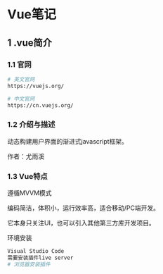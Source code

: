 # Vue笔记



## 1 .vue简介

### 1.1 官网

```sh
# 英文官网
https://vuejs.org/

# 中文官网
https://cn.vuejs.org/
```

### 1.2 介绍与描述

动态构建用户界面的渐进式javascript框架。

作者：尤雨溪



### 1.3 Vue特点

遵循MVVM模式

编码简洁，体积小，运行效率高，适合移动/PC端开发。

它本身只关注UI，也可以引入其他第三方库开发项目。



环境安装

```sh
Visual Studio Code
需要安装插件live server
# 浏览器安装插件

```





